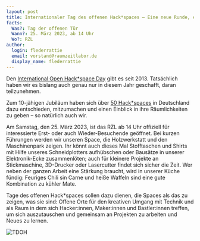 ```yaml
---
layout: post
title: Internationaler Tag des offenen Hack*spaces – Eine neue Runde, eine neue Wahnsinnsfahrt
facts:
  Was?: Tag der offenen Tür
  Wann?: 25. März 2023, ab 14 Uhr
  Wo?: RZL
author:
  login: flederrattie 
  email: vorstand@raumzeitlabor.de
  display_name: flederrattie
---
```


Den [International Open Hack*space Day](https://wiki.hackerspaces.org/International_Open_Hackerspace_Day) gibt es seit 2013. Tatsächlich haben wir es bislang auch genau nur in diesem Jahr geschafft, daran teilzunehmen. 

Zum 10-jähigen Jubiläum haben sich über [50 Hack*spaces](https://md.darmstadt.ccc.de/tagderoffenentuer) in Deutschland dazu entschieden, mitzumachen und einen Einblick in ihre Räumlichkeiten zu geben – so natürlich auch wir.

Am Samstag, den 25. März 2023, ist das RZL ab 14 Uhr offiziell für interessierte Erst- oder auch Wieder-Besuchende geöffnet. Bei kurzen Führungen werden wir unseren Space, die Holzwerkstatt und den Maschinenpark zeigen. Ihr könnt auch dieses Mal Stofftaschen und Shirts mit Hilfe unseres Schneidplotters aufhübschen oder Bausätze in unserer Elektronik-Ecke zusammenlöten; auch für kleinere Projekte an Stickmaschine, 3D-Drucker oder Lasercutter findet sich sicher die Zeit. Wer neben der ganzen Arbeit eine Stärkung braucht, wird in unserer Küche fündig: Feuriges Chili sin Carne und heiße Waffeln sind eine gute Kombination zu kühler Mate.

Tage des offenen Hack*spaces sollen dazu dienen, die Spaces als das zu zeigen, was sie sind: Offene Orte für den kreativen Umgang mit Technik und als Raum in dem sich Hacker:innen, Maker:innen und Bastler:innen treffen, um sich auszutauschen und gemeinsam an Projekten zu arbeiten und Neues zu lernen.

![TDOH](/assets/TDOH_23.jpg)

